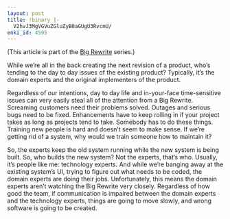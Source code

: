 ```yaml
---
layout: post
title: !binary |-
  V2hvJ3MgVGVuZGluZyB0aGUgU3RvcmU/
enki_id: 4595
---
```


(This article is part of the [Big
Rewrite](http://chadfowler.com/2006/12/27/the-big-rewrite) series.)

While we’re all in the back creating the next revision of a product,
who’s tending to the day to day issues of the existing product?
Typically, it’s the domain experts and the original implementers of the
product.

Regardless of our intentions, day to day life and in-your-face
time-sensitive issues can very easily steal all of the attention from a
Big Rewrite. Screaming customers need their problems solved. Outages and
serious bugs need to be fixed. Enhancements have to keep rolling in if
your project takes as long as projects tend to take. Somebody has to do
these things. Training new people is hard and doesn’t seem to make
sense. If we’re getting rid of a system, why would we train someone how
to maintain it?

So, the experts keep the old system running while the new system is
being built. So, who builds the new system? Not the experts, that’s who.
Usually, it’s people like me: technology experts. And while we’re
banging away at the existing system’s UI, trying to figure out what
needs to be coded, the domain experts are doing their jobs.
Unfortunately, this means the domain experts aren’t watching the Big
Rewrite very closely. Regardless of how good the team, if communication
is impaired between the domain experts and the technology experts,
things are going to move slowly, and wrong software is going to be
created.
